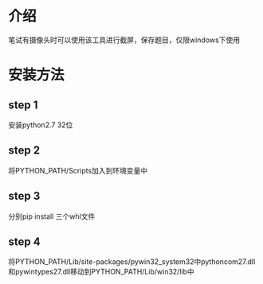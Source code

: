# 介绍
笔试有摄像头时可以使用该工具进行截屏，保存题目，仅限windows下使用

# 安装方法
## step 1
安装python2.7 32位
## step 2
将PYTHON_PATH/Scripts加入到环境变量中
## step 3
分别pip install 三个whl文件
## step 4
将PYTHON_PATH/Lib/site-packages/pywin32_system32中pythoncom27.dll和pywintypes27.dll移动到PYTHON_PATH/Lib/win32/lib中
